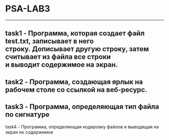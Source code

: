 # PSA-LAB3
-----------------------------------------------------------------------------
task1 - Программа, которая создает файл test.txt, записывает в него <br />
строку. Дописывает другую строку, затем считывает из файла все строки <br />
и выводит содержимое на экран.
----------------------------------------------------------------------------
task2 - Программа, создающая ярлык на рабочем столе со ссылкой на веб-ресурс.
-----------------------------------------------------------------------------
task3 - Программа, определяющая тип файла по сигнатуре
-----------------------------------------------------------------------------
task4 - Программа, определяющая кодировку файлов и выводящая на экран их содержимое
